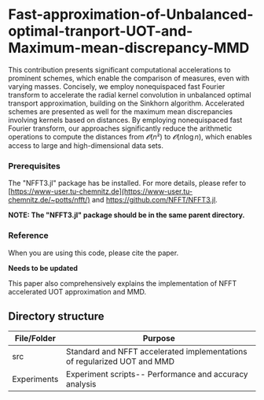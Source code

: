 # Fast-approximation-of-Unbalanced-optimal-tranport-UOT-and-Maximum-mean-discrepancy-MMD
This contribution presents significant computational accelerations to prominent schemes, which enable the comparison of measures, even with varying masses. 
Concisely, we employ nonequispaced fast Fourier transform to accelerate the radial kernel convolution in unbalanced optimal transport approximation, building on the Sinkhorn algorithm.
Accelerated schemes are presented as well for the maximum mean discrepancies involving kernels based on distances.
By employing nonequispaced fast Fourier transform, our approaches significantly reduce the arithmetic operations to compute the distances from $𝓞(n²)$ to $𝓞(n \log n)$, which enables access to large and high-dimensional data sets.

### Prerequisites

The "NFFT3.jl" package has be installed. For more details, please refer to  [https://www-user.tu-chemnitz.de](https://www-user.tu-chemnitz.de/~potts/nfft/) and https://github.com/NFFT/NFFT3.jl. 


**NOTE: The "NFFT3.jl" package should be in the same parent directory.**


### Reference

When you are using this code, please cite the paper.

**Needs to be updated**

This paper also comprehensively explains the implementation of NFFT accelerated UOT approximation and MMD.


## Directory structure

| File/Folder   | Purpose                                                                                   |
| ------------- |-------------------------------------------------------------------------------------------|   
| src           | Standard and NFFT accelerated implementations of regularized UOT and MMD  |
| Experiments | Experiment scripts-- Performance and accuracy analysis      |


